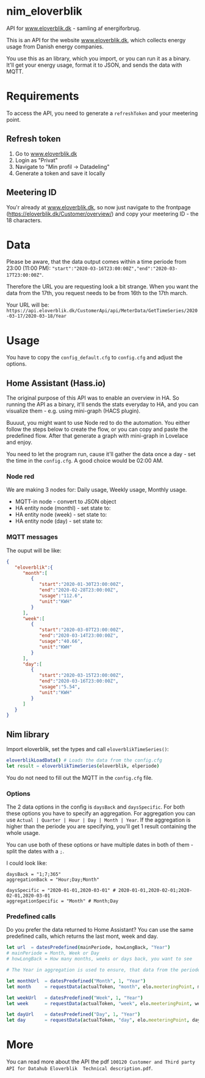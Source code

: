 # nim_eloverblik
API for www.eloverblik.dk - samling af energiforbrug.

This is an API for the website www.eloverblik.dk, which collects energy usage from Danish energy companies.

You use this as an library, which you import, or you can run it as a binary. It'll get your energy usage, format it to JSON, and sends the data with MQTT.

# Requirements
To access the API, you need to generate a `refreshToken` and your meetering point.


## Refresh token
1) Go to www.eloverblik.dk
2) Login as "Privat"
3) Navigate to "Min profil -> Datadeling"
4) Generate a token and save it locally

## Meetering ID
You'r already at www.eloverblik.dk, so now just navigate to the frontpage (https://eloverblik.dk/Customer/overview/) and copy your meetering ID - the 18 characters.

# Data
Please be aware, that the data output comes within a time periode from 23:00 (11:00 PM): `"start":"2020-03-16T23:00:00Z","end":"2020-03-17T23:00:00Z"`.

Therefore the URL you are requesting look a bit strange. When you want the data from the 17th, you request needs to be from 16th to the 17th march.

Your URL will be: `https://api.eloverblik.dk/CustomerApi/api/MeterData/GetTimeSeries/2020-03-17/2020-03-18/Year`


# Usage
You have to copy the `config_default.cfg` to `config.cfg` and adjust the options.


## Home Assistant (Hass.io)
The original purpose of this API was to enable an overview in HA. So running the API as a binary, it'll sends the stats everyday to HA, and you can visualize them - e.g. using mini-graph (HACS plugin).

Buuuut, you might want to use Node red to do the automation. You either follow the steps below to create the flow, or you can copy and paste the predefined flow. After that generate a graph with mini-graph in Lovelace and enjoy.

You need to let the program run, cause it'll gather the data once a day - set the time in the `config.cfg`. A good choice would be 02:00 AM.


### Node red

We are making 3 nodes for: Daily usage, Weekly usage, Monthly usage.

* MQTT-in node - convert to JSON object
* HA entity node (monthl) - set state to:
* HA entity node (week) - set state to:
* HA entity node (day) - set state to:

### MQTT messages
The ouput will be like:
```json
{
   "eloverblik":{
      "month":[
         {
            "start":"2020-01-30T23:00:00Z",
            "end":"2020-02-28T23:00:00Z",
            "usage":"112.6",
            "unit":"KWH"
         }
      ],
      "week":[
         {
            "start":"2020-03-07T23:00:00Z",
            "end":"2020-03-14T23:00:00Z",
            "usage":"40.66",
            "unit":"KWH"
         }
      ],
      "day":[
         {
            "start":"2020-03-15T23:00:00Z",
            "end":"2020-03-16T23:00:00Z",
            "usage":"5.54",
            "unit":"KWH"
         }
      ]
   }
}
```


## Nim library

Import eloverblik, set the types and call `eloverblikTimeSeries()`:

```nim
eloverblikLoadData() # Loads the data from the config.cfg
let result = eloverblikTimeSeries(eloverblik, elperiode)
```

You do not need to fill out the MQTT in the `config.cfg` file.

### Options

The 2 data options in the config is `daysBack` and `daysSpecific`. For both these options you have to specify an aggregation.
For aggregation you can use `Actual | Quarter | Hour | Day | Month | Year`. If the aggregation is higher than the periode you are specifying, you'll get 1 result containing the whole usage.

You can use both of these options or have multiple dates in both of them - split the dates with a `;`.

I could look like:
```config
daysBack = "1;7;365"
aggregationBack = "Hour;Day;Month"

daysSpecific = "2020-01-01,2020-03-01" # 2020-01-01,2020-02-01;2020-02-01,2020-03-01
aggregationSpecific = "Month" # Month;Day
```

### Predefined calls

Do you prefer the data returned to Home Assistant? You can use the same predefined calls, which returns the last mont, week and day.

```nim
let url  = datesPredefined(mainPeriode, howLongBack, "Year")
# mainPeriode = Month, Week or Day
# howLongBack = How many months, weeks or days back, you want to see
```
```nim
# The Year in aggregation is used to ensure, that data from the periode is used

let monthUrl  = datesPredefined("Month", 1, "Year")
let month     = requestData(actualToken, "month", elo.meeteringPoint, monthUrl)

let weekUrl   = datesPredefined("Week", 1, "Year")
let week      = requestData(actualToken, "week", elo.meeteringPoint, weekUrl)

let dayUrl    = datesPredefined("Day", 1, "Year")
let day       = requestData(actualToken, "day", elo.meeteringPoint, dayUrl)
```

# More
You can read more about the API the pdf `100120 Customer and Third party API for Datahub Eloverblik  Technical description.pdf`.